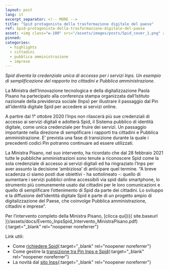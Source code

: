 ```yaml
---
layout: post
lang: it
excerpt_separator: <!-- MORE -->
title: "Spid protagonista della trasformazione digitale del paese"
ref: Spid-protagonista-della-trasformazione-digitale-del-paese
asset: <img class="w-100" src="/assets/images/posts/Spid_cover_1.png" alt="Leonardo Drone Contest"/>
pinned:
categories:
  - highlights
  - cittadini
  - pubblica amministrazione
  - imprese
---
```


_Spid diventa la credenziale unica di accesso per i servizi Inps. Un esempio di semplificazione del rapporto tra cittadini e Pubblica amministrazione._

<!-- MORE -->

La Ministra dell’Innovazione tecnologica e della digitalizzazione Paola Pisano ha partecipato alla conferenza stampa organizzata dall’Istituto nazionale della previdenza sociale (Inps) per illustrare il passaggio dal Pin all’identità digitale Spid per accedere ai servizi online.  

A partire dal 1° ottobre 2020 l’Inps non rilascerà più sue credenziali di accesso ai servizi digitali e adotterà Spid, il Sistema pubblico di identità digitale, come unica credenziale per fruire dei servizi. Un passaggio importante nella direzione di semplificare i rapporti tra cittadini e Pubblica amministrazione. E’ prevista una fase di transizione durante la quale i precedenti codici Pin potranno continuare ad essere utilizzati. 

La Ministra Pisano, nel suo intervento, ha ricordato che dal 28 febbraio 2021 tutte le pubbliche amministrazioni sono tenute a riconoscere Spid come la sola credenziale di accesso ai servizi digitali ed ha ringraziato l’Inps per aver assunto la decisione ‘ambiziosa’ di anticipare quel termine. “A breve scadenza ci siamo posti due obiettivi - ha sottolineato -: quello di aumentare i servizi pubblici online accessibili via spid  dallo smartphone, lo strumento più comunemente usato dai cittadini per le loro comunicazioni e quello  di semplificare l’ottenimento di Spid da parte dei cittadini. Lo sviluppo e la diffusione dell’identità digitale Spid è parte di un progetto ampio di digitalizzazione del Paese, che coinvolge Pubblica amministrazione, cittadini e imprese”.  

Per l’intervento completo della Ministra Pisano, [clicca qui]({{ site.baseurl }}/assets/docs/Evento_InpsSpid_Intervento_MinistraPisano.pdf){:target="_blank" rel="noopener noreferrer"}


Link utili:
- Come [richiedere Spid](https://www.spid.gov.it/){:target="_blank" rel="noopener noreferrer"}
- Come gestire la [transizione tra Pin Inps e Spid](https://www.inps.it/nuovoportaleinps/default.aspx?sPathID=%3b0%3b53568%3b&lastMenu=53568&iMenu=111&iNodo=53568&p4=2){:target="_blank" rel="noopener noreferrer"}
- La novità dal [sito Inps](https://www.inps.it/nuovoportaleinps/default.aspx?itemdir=54133){:target="_blank" rel="noopener noreferrer"}
